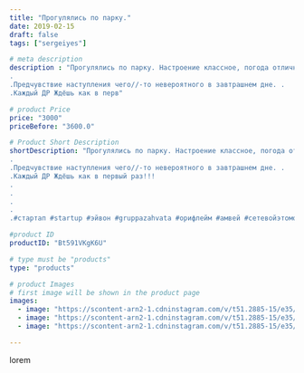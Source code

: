 ```yaml
---
title: "Прогулялись по парку."
date: 2019-02-15
draft: false
tags: ["sergeiyes"]

# meta description
description : "Прогулялись по парку. Настроение классное, погода отличная!!.
.
.Предчувствие наступления чего//-то невероятного в завтрашнем дне. .
.Каждый ДР Ждёшь как в перв"

# product Price
price: "3000"
priceBefore: "3600.0"

# Product Short Description
shortDescription: "Прогулялись по парку. Настроение классное, погода отличная!!.
.
.Предчувствие наступления чего//-то невероятного в завтрашнем дне. .
.Каждый ДР Ждёшь как в первый раз!!!
.
.
.
.
.#стартап #startup #эйвон #gruppazahvata #орифлейм #амвей #сетевойэтомоё #сетевой #миллионер #бизнесбезвложений #млм #сетевойэтомодно #автобонус #сетевоймаркетинг #стильжизни #типичныесетевики #пятигорск #КРЫМ #Севастополь #бизнес #churslabs #sergeystar"

#product ID
productID: "Bt591VKgK6U"

# type must be "products"
type: "products"

# product Images
# first image will be shown in the product page
images:
  - image: "https://scontent-arn2-1.cdninstagram.com/v/t51.2885-15/e35/51155616_770889839949450_8740602081990368330_n.jpg?tp=1&_nc_ht=scontent-arn2-1.cdninstagram.com&_nc_cat=106&_nc_ohc=iJKwSv8fMc8AX8g3VSP&oh=fd4afd36a2e796d06f3614fd444a78dc&oe=606BAEA2&ig_cache_key=MTk3OTg4NTQ1MzE0MjI3NzA3MQ%3D%3D.2"
  - image: "https://scontent-arn2-1.cdninstagram.com/v/t51.2885-15/e35/51790178_1130992503749401_5605648616476711383_n.jpg?tp=1&_nc_ht=scontent-arn2-1.cdninstagram.com&_nc_cat=101&_nc_ohc=-s9hhFiNOBIAX86yCaq&oh=9744f6c1bad934aa9d353d8adee9808d&oe=606BBDF4&ig_cache_key=MTk3OTg4NTQ1MzE1MDUzMDM2OQ%3D%3D.2"
  - image: "https://scontent-arn2-1.cdninstagram.com/v/t51.2885-15/e35/50919748_377433699709423_7397388352403827754_n.jpg?tp=1&_nc_ht=scontent-arn2-1.cdninstagram.com&_nc_cat=107&_nc_ohc=fnh_njQ5c0UAX-znLKg&oh=badb04fb4d5c0ebe2dac0fa886da8fda&oe=606BDEE7&ig_cache_key=MTk3OTg4NTQ1MzEyNTQ5NjMzMQ%3D%3D.2"

---
```

lorem
